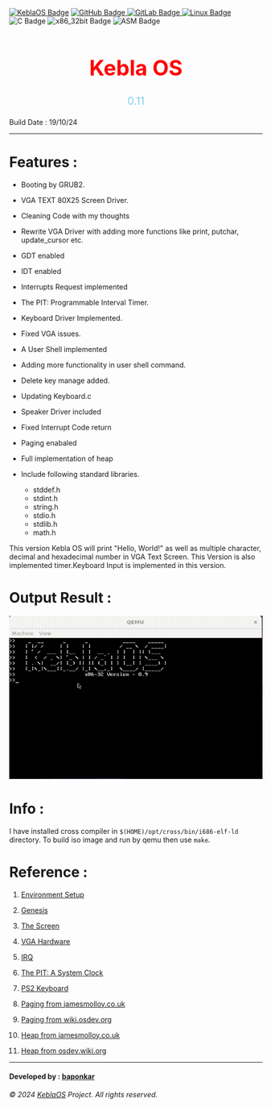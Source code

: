 [![KeblaOS Badge](https://img.shields.io/badge/Kebla-OS-maker?labelColor=red&color=blue)](https://gitlab.com/baponkar/kebla-os)
[![GitHub Badge](https://img.shields.io/badge/Fork-Me-maker?logo=GitHub&logoColor=Blue&labelColor=white&color=blue)
](https://github.com/baponkar/KeblaOS)
[![GitLab Badge](https://img.shields.io/badge/Fork-Me-maker?logo=GitLab&logoColor=Blue&labelColor=white&color=blue)
](https://gitlab.com/baponkar/KeblaOS)
[![Linux Badge](https://img.shields.io/badge/-Linux-maker?logo=linux&logoColor=black&logoSize=auto&labelColor=white&color=blue)
](https://kernel.com)
![C Badge](https://img.shields.io/badge/C-Language-maker?logo=c&logoColor=black&labelColor=white&color=blue)
![x86_32bit Badge](https://img.shields.io/badge/x86-32bit-maker?logo=intel&labelColor=white&color=blue)
![ASM Badge](https://img.shields.io/badge/ASM-Language-maker?logo=assembly&labelColor=white&color=blue)

<h1 style="display: flex;flex-direction: column;color:red;font-size: 3em;align-items: center;justify-content: center;"> Kebla OS </h1>

<p style="display: flex;flex-direction: column;color:skyblue;font-size: 1.5em;align-items: center;justify-content: center;"> 0.11</p>


Build Date : 19/10/24

--------------------------------------------------------

# Features :

* Booting by GRUB2.

* VGA TEXT 80X25 Screen Driver.

* Cleaning Code with my thoughts

* Rewrite VGA Driver with adding more functions like print, putchar, update_cursor etc.

* GDT enabled

* IDT enabled 

* Interrupts Request implemented

* The PIT: Programmable Interval Timer.

* Keyboard Driver Implemented.

* Fixed VGA issues.

* A User Shell implemented

* Adding more functionality in user shell command.

* Delete key manage added.

* Updating Keyboard.c

* Speaker Driver included

* Fixed Interrupt Code return

* Paging enabaled

* Full implementation of heap

* Include following standard libraries.
    - stddef.h
    - stdint.h
    - string.h
    - stdio.h
    - stdlib.h
    - math.h

This version Kebla OS will print "Hello, World!" as well as multiple character, decimal and hexadecimal number in VGA Text Screen. This Version is also implemented timer.Keyboard Input is implemented in this version.

# Output Result :
![Output](./KeblaOS_0.9.gif)


# Info :

I have installed cross compiler in `$(HOME)/opt/cross/bin/i686-elf-ld` directory.
To build iso image and run by qemu then use `make`.


# Reference :

1. [Environment Setup](https://web.archive.org/web/20160326062945/http://jamesmolloy.co.uk/tutorial_html/1.-Environment%20setup.html)

2. [Genesis](https://web.archive.org/web/20160326060959/http://jamesmolloy.co.uk/tutorial_html/2.-Genesis.html)

3. [The Screen](https://web.archive.org/web/20160326064341/http://jamesmolloy.co.uk/tutorial_html/3.-The%20Screen.html)

4. [VGA Hardware](https://wiki.osdev.org/VGA_Hardware)

5. [IRQ](http://www.osdever.net/tutorials/view/brans-kernel-development-tutorial)

6. [The PIT: A System Clock](http://www.osdever.net/tutorials/view/brans-kernel-development-tutorial)

7. [PS2 Keyboard](https://wiki.osdev.org/PS/2_Keyboard)

8. [Paging from jamesmolloy.co.uk](https://web.archive.org/web/20160326061042/http://jamesmolloy.co.uk/tutorial_html/6.-Paging.html)

9. [Paging from wiki.osdev.org](https://wiki.osdev.org/Paging)

10. [Heap from jamesmolloy.co.uk](https://web.archive.org/web/20160326122206/http://jamesmolloy.co.uk/tutorial_html/7.-The%20Heap.html)

11. [Heap from osdev.wiki.org](https://wiki.osdev.org/Heap)

--------------------------------------------------------

#### Developed by : [baponkar](https://github.com/baponkar)

*© 2024 [KeblaOS](https://github.com/baponkar/KeblaOS) Project. All rights reserved.*


